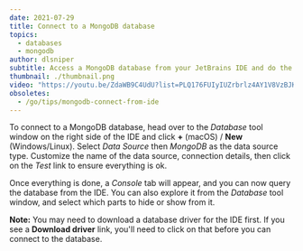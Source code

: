 ```yaml
---
date: 2021-07-29
title: Connect to a MongoDB database
topics:
  - databases
  - mongodb
author: dlsniper
subtitle: Access a MongoDB database from your JetBrains IDE and do the work in the same window.
thumbnail: ./thumbnail.png
video: "https://youtu.be/ZdaWB9C4UdU?list=PLQ176FUIyIUZrbrlz4AY1V8VzBJKZyVlW"
obsoletes:
  - /go/tips/mongodb-connect-from-ide
---
```


To connect to a MongoDB database, head over to the _Database_ tool window on the right side of the IDE and click **+** (macOS) / **New** (Windows/Linux). Select _Data Source_ then _MongoDB_ as the data source type. Customize the name of the data source, connection details, then click on the _Test_ link to ensure everything is ok.

Once everything is done, a _Console_ tab will appear, and you can now query the database from the IDE. You can also explore it from the _Database_ tool window, and select which parts to hide or show from it.

**Note:** You may need to download a database driver for the IDE first. If you see a **Download driver** link, you'll need to click on that before you can connect to the database.
